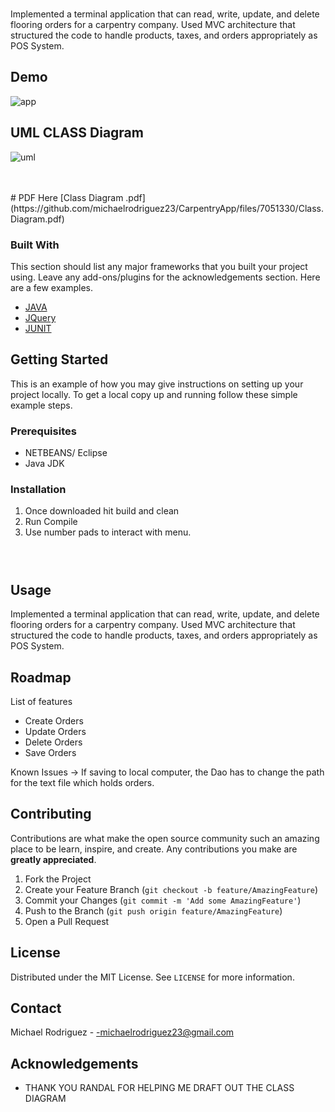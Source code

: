 <!-- PROJECT LOGO -->
<br />
<p align="left">
 Implemented a terminal application that can read, write, update, and delete flooring orders for a carpentry company. Used MVC architecture that structured the code to handle products, taxes, and orders appropriately as POS System.
  </a>

<!-- ABOUT THE PROJECT -->
  
## Demo 


![app](https://user-images.githubusercontent.com/58099429/130895904-5fe1af5e-a57a-4ac0-9cf5-b8260f4cebad.gif)
<br />
  ## UML CLASS Diagram
  
![uml](https://user-images.githubusercontent.com/58099429/130896355-a710589e-86f9-4b50-805d-0e6c937e3ce1.gif)

<br /> 

<br />
  # PDF Here
[Class Diagram .pdf](https://github.com/michaelrodriguez23/CarpentryApp/files/7051330/Class.Diagram.pdf)





### Built With

This section should list any major frameworks that you built your project using. Leave any add-ons/plugins for the acknowledgements section. Here are a few examples.
* [JAVA](https://www.java.com/en/)
* [JQuery](https://jquery.com)
* [JUNIT](https://junit.org/junit5/)



<!-- GETTING STARTED -->
## Getting Started

This is an example of how you may give instructions on setting up your project locally.
To get a local copy up and running follow these simple example steps.

### Prerequisites

* NETBEANS/ Eclipse 
* Java JDK 

### Installation

1. Once downloaded hit build and clean
2. Run Compile
3. Use number pads to interact with menu. 
   ```



<!-- USAGE EXAMPLES -->
## Usage

Implemented a terminal application that can read, write, update, and delete flooring orders for a carpentry company. Used MVC architecture that structured the code to handle products, taxes, and orders appropriately as POS System.


<!-- ROADMAP -->
## Roadmap
List of features
  - Create Orders
  - Update Orders
  - Delete Orders
  - Save Orders
  
 Known Issues -> If saving to local computer, the Dao has to change the path for the text file which holds orders. 


<!-- CONTRIBUTING -->
## Contributing

Contributions are what make the open source community such an amazing place to be learn, inspire, and create. Any contributions you make are **greatly appreciated**.

1. Fork the Project
2. Create your Feature Branch (`git checkout -b feature/AmazingFeature`)
3. Commit your Changes (`git commit -m 'Add some AmazingFeature'`)
4. Push to the Branch (`git push origin feature/AmazingFeature`)
5. Open a Pull Request



<!-- LICENSE -->
## License

Distributed under the MIT License. See `LICENSE` for more information.



<!-- CONTACT -->
## Contact

Michael Rodriguez - -michaelrodriguez23@gmail.com



<!-- ACKNOWLEDGEMENTS -->
## Acknowledgements
* THANK YOU RANDAL FOR HELPING ME DRAFT OUT THE CLASS DIAGRAM


